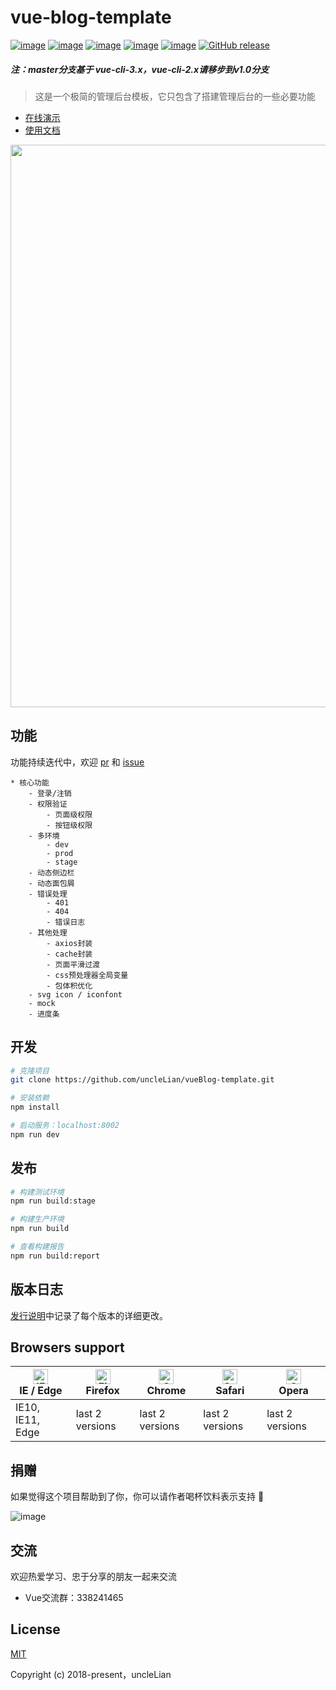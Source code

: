 # vue-blog-template

[![image](https://img.shields.io/badge/vue-2.6.8-brightgreen.svg)](https://github.com/vuejs/vue)
[![image](https://img.shields.io/badge/vue--router-3.0.2-brightgreen.svg)](https://github.com/vuejs/vue-router)
[![image](https://img.shields.io/badge/vuex-3.1.0-brightgreen.svg)](https://github.com/vuejs/vuex)
[![image](https://img.shields.io/badge/vue--cli-3.x-brightgreen.svg)](https://cli.vuejs.org/zh/)
[![image](https://img.shields.io/badge/element--ui-2.7.0-9cf.svg)](https://github.com/ElemeFE/element)
[![GitHub release](https://img.shields.io/github/release/uncleLian/vue-blog-template.svg)](https://github.com/uncleLian/vue-blog/releases)

##### 注：master分支基于 vue-cli-3.x，vue-cli-2.x请移步到v1.0分支

> 这是一个极简的管理后台模板，它只包含了搭建管理后台的一些必要功能

- [在线演示](http://template.liansixin.win)
- [使用文档](http://liansixin.win/vue-blog-docs)

<img src="http://poci6sbqi.bkt.clouddn.com/vue-blog-template.jpg" width="900px" style="max-width: 100%;"/>

## 功能
功能持续迭代中，欢迎 [pr](https://github.com/uncleLian/vue-blog/pulls) 和 [issue](https://github.com/uncleLian/vue-blog/issues)

``` 
* 核心功能
    - 登录/注销
    - 权限验证
        - 页面级权限
        - 按钮级权限
    - 多环境
        - dev
        - prod
        - stage
    - 动态侧边栏
    - 动态面包屑
    - 错误处理
        - 401
        - 404
        - 错误日志
    - 其他处理
        - axios封装
        - cache封装
        - 页面平滑过渡
        - css预处理器全局变量
        - 包体积优化
    - svg icon / iconfont
    - mock
    - 进度条

```

## 开发
```bash
# 克隆项目
git clone https://github.com/uncleLian/vueBlog-template.git

# 安装依赖
npm install

# 启动服务：localhost:8002
npm run dev
```

## 发布
```bash
# 构建测试环境
npm run build:stage

# 构建生产环境
npm run build

# 查看构建报告
npm run build:report
```

## 版本日志
[发行说明](https://github.com/uncleLian/vue-blog-template/releases)中记录了每个版本的详细更改。

## Browsers support
| [<img src="https://raw.githubusercontent.com/alrra/browser-logos/master/src/edge/edge_48x48.png" alt="IE / Edge" width="24px" height="24px" />](http://godban.github.io/browsers-support-badges/)</br>IE / Edge | [<img src="https://raw.githubusercontent.com/alrra/browser-logos/master/src/firefox/firefox_48x48.png" alt="Firefox" width="24px" height="24px" />](http://godban.github.io/browsers-support-badges/)</br>Firefox | [<img src="https://raw.githubusercontent.com/alrra/browser-logos/master/src/chrome/chrome_48x48.png" alt="Chrome" width="24px" height="24px" />](http://godban.github.io/browsers-support-badges/)</br>Chrome | [<img src="https://raw.githubusercontent.com/alrra/browser-logos/master/src/safari/safari_48x48.png" alt="Safari" width="24px" height="24px" />](http://godban.github.io/browsers-support-badges/)</br>Safari | [<img src="https://raw.githubusercontent.com/alrra/browser-logos/master/src/opera/opera_48x48.png" alt="Opera" width="24px" height="24px" />](http://godban.github.io/browsers-support-badges/)</br>Opera |
| --------- | --------- | --------- | --------- | --------- |
| IE10, IE11, Edge| last 2 versions| last 2 versions| last 2 versions| last 2 versions

## 捐赠
如果觉得这个项目帮助到了你，你可以请作者喝杯饮料表示支持 :green_heart:

![image](http://poci6sbqi.bkt.clouddn.com/donate.jpg)

## 交流
欢迎热爱学习、忠于分享的朋友一起来交流
- Vue交流群：338241465

## License
[MIT](http://opensource.org/licenses/MIT)

Copyright (c) 2018-present，uncleLian
